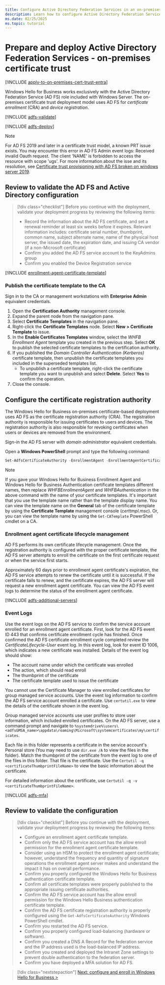 ```yaml
---
title: Configure Active Directory Federation Services in an on-premises certificate trust model
description: Learn how to configure Active Directory Federation Services (AD FS) to support the Windows Hello for Business on-premises certificate trust model.
ms.date: 02/25/2025
ms.topic: tutorial
---
```


# Prepare and deploy Active Directory Federation Services - on-premises certificate trust

[!INCLUDE [apply-to-on-premises-cert-trust-entra](includes/apply-to-on-premises-cert-trust.md)]

Windows Hello for Business works exclusively with the Active Directory Federation Service (AD FS) role included with Windows Server. The on-premises certificate trust deployment model uses AD FS for *certificate enrollment* (CRA) and *device registration*.

[!INCLUDE [adfs-validate](includes/adfs-validate.md)]

[!INCLUDE [adfs-deploy](includes/adfs-deploy.md)]

> [!NOTE]
> For AD FS 2019 and later in a certificate trust model, a known PRT issue exists. You may encounter this error in AD FS Admin event logs: Received invalid Oauth request. The client 'NAME' is forbidden to access the resource with scope 'ugs'. For more information about the isse and its resolution, see [Certificate trust provisioning with AD FS broken on windows server 2019](../hello-deployment-issues.md#certificate-trust-provisioning-with-ad-fs-broken-on-windows-server-2019).

## Review to validate the AD FS and Active Directory configuration

> [!div class="checklist"]
> Before you continue with the deployment, validate your deployment progress by reviewing the following items:
>
> - Record the information about the AD FS certificate, and set a renewal reminder at least six weeks before it expires. Relevant information includes: certificate serial number, thumbprint, common name, subject alternate name, name of the physical host server, the issued date, the expiration date, and issuing CA vendor (if a non-Microsoft certificate)
> - Confirm you added the AD FS service account to the KeyAdmins group
> - Confirm you enabled the Device Registration service

[!INCLUDE [enrollment-agent-certificate-template](includes/certificate-template-enrollment-agent.md)]

### Publish the certificate template to the CA

Sign in to the CA or management workstations with **Enterprise Admin** equivalent credentials.

1. Open the **Certification Authority** management console.
1. Expand the parent node from the navigation pane.
1. Select **Certificate Templates** in the navigation pane.
1. Right-click the **Certificate Templates** node. Select **New > Certificate Template** to issue.
1. In the **Enable Certificates Templates** window, select the *WHFB Enrollment Agent* template you created in the previous step. Select **OK** to publish the selected certificate templates to the certification authority.
1. If you published the *Domain Controller Authentication (Kerberos)* certificate template, then unpublish the certificate templates you included in the superseded templates list.
   - To unpublish a certificate template, right-click the certificate template you want to unpublish and select **Delete**. Select **Yes** to confirm the operation.
1. Close the console.

## Configure the certificate registration authority

The Windows Hello for Business on-premises certificate-based deployment uses AD FS as the certificate registration authority (CRA). The registration authority is responsible for issuing certificates to users and devices. The registration authority is also responsible for revoking certificates when users or devices are removed from the environment.

Sign-in the AD FS server with *domain administrator* equivalent credentials.

Open a **Windows PowerShell** prompt and type the following command:

```PowerShell
Set-AdfsCertificateAuthority -EnrollmentAgent -EnrollmentAgentCertificateTemplate WHFBEnrollmentAgent -WindowsHelloCertificateTemplate WHFBAuthentication
   ```

>[!NOTE]
> If you gave your Windows Hello for Business Enrollment Agent and Windows Hello for Business Authentication certificate templates different names, then replace *WHFBEnrollmentAgent* and *WHFBAuthentication* in the above command with the name of your certificate templates. It's important that you use the template name rather than the template display name.  You can view the template name on the **General** tab of the certificate template by using the **Certificate Template** management console (_certtmpl.msc_). Or, you can view the template name by using the `Get-CATemplate` PowerShell cmdlet on a CA.

### Enrollment agent certificate lifecycle management

AD FS performs its own certificate lifecycle management. Once the registration authority is configured with the proper certificate template, the AD FS server attempts to enroll the certificate on the first certificate request or when the service first starts.

Approximately 60 days prior to enrollment agent certificate's expiration, the AD FS service attempts to renew the certificate until it is successful. If the certificate fails to renew, and the certificate expires, the AD FS server will request a new enrollment agent certificate. You can view the AD FS event logs to determine the status of the enrollment agent certificate.

[!INCLUDE [adfs-additional-servers](includes/adfs-additional-servers.md)]

### Event Logs

Use the event logs on the AD FS service to confirm the service account enrolled for an enrollment agent certificate.  First, look for the AD FS event ID 443 that confirms certificate enrollment cycle has finished. Once confirmed the AD FS certificate enrollment cycle completed review the *CertificateLifecycle-User* event log. In this event log, look for event ID 1006, which indicates a new certificate was installed. Details of the event log should show:

- The account name under which the certificate was enrolled
- The action, which should read enroll
- The thumbprint of the certificate
- The certificate template used to issue the certificate

You cannot use the Certificate Manager to view enrolled certificates for group managed service accounts. Use the event log information to confirm the AD FS service account enrolled a certificate. Use `certutil.exe` to view the details of the certificate shown in the event log.

Group managed service accounts use user profiles to store user information, which included enrolled certificates. On the AD FS server, use a command prompt and navigate to `%systemdrive%\users\<adfsGMSA_name>\appdata\roaming\Microsoft\systemcertificates\my\certificates`.

Each file in this folder represents a certificate in the service account's Personal store (You may need to use `dir.exe /A` to view the files in the folder). Match the thumbprint of the certificate from the event log to one of the files in this folder. That file is the certificate. Use the `Certutil -q <certificateThumbprintFileName>` to view the basic information about the certificate.

For detailed information about the certificate, use `Certutil -q -v <certificateThumbprintFileName>`.

[!INCLUDE [adfs-mfa](includes/adfs-mfa.md)]

## Review to validate the configuration

> [!div class="checklist"]
> Before you continue with the deployment, validate your deployment progress by reviewing the following items:
>
> - Configure an enrollment agent certificate template.
> - Confirm only the AD FS service account has the allow enroll permission for the enrollment agent certificate template.
> - Consider using an HSM to protect the enrollment agent certificate; however, understand the frequency and quantity of signature operations the enrollment agent server makes and understand the impact it has on overall performance.
> - Confirm you properly configured the Windows Hello for Business authentication certificate template.
> - Confirm all certificate templates were properly published to the appropriate issuing certificate authorities.
> - Confirm the AD FS service account has the allow enroll permission for the Windows Hello Business authentication certificate template.
> - Confirm the AD FS certificate registration authority is properly configured using the `Get-AdfsCertificateAuthority` Windows PowerShell cmdlet.
> - Confirm you restarted the AD FS service.
> - Confirm you properly configured load-balancing (hardware or software).
> - Confirm you created a DNS A Record for the federation service and the IP address used is the load-balanced IP address.
> - Confirm you created and deployed the Intranet Zone settings to prevent double authentication to the federation server.
> - Confirm you have deployed a MFA solution for AD FS.

> [!div class="nextstepaction"]
> [Next: configure and enroll in Windows Hello for Business >](on-premises-cert-trust-enroll.md)
